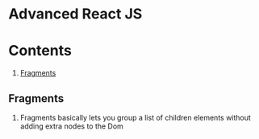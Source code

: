 # Advanced React JS

# Contents

1. [Fragments](#fragments)

## Fragments

1. Fragments basically lets you group a list of children elements without adding extra nodes to the Dom
